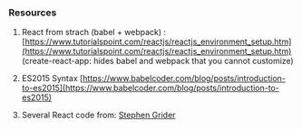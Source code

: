 ### Resources

1. React from strach (babel + webpack) : 
[https://www.tutorialspoint.com/reactjs/reactjs_environment_setup.htm](https://www.tutorialspoint.com/reactjs/reactjs_environment_setup.htm) 
(create-react-app: hides babel and webpack that you cannot customize)

2. ES2015 Syntax
[https://www.babelcoder.com/blog/posts/introduction-to-es2015](https://www.babelcoder.com/blog/posts/introduction-to-es2015)

3. Several React code from: [Stephen Grider](https://github.com/StephenGrider)